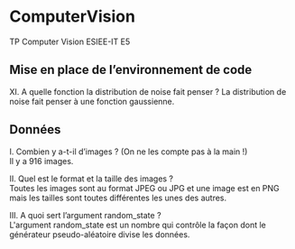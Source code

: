 # ComputerVision
TP Computer Vision ESIEE-IT E5

## Mise en place de l’environnement de code

XI. A quelle fonction la distribution de noise fait penser ?
La distribution de noise fait penser à une fonction gaussienne.

## Données

I. Combien y a-t-il d’images ? (On ne les compte pas à la main !)  
Il y a 916 images.

II. Quel est le format et la taille des images ?  
Toutes les images sont au format JPEG ou JPG et une image est en PNG mais les tailles sont toutes différentes les unes des autres.

III. A quoi sert l’argument random_state ?  
L'argument random_state est un nombre qui contrôle la façon dont le générateur pseudo-aléatoire divise les données. 